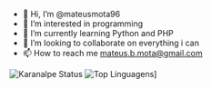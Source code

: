 - 👋 Hi, I’m @mateusmota96
- 👀 I’m interested in programming
- 🌱 I’m currently learning Python and PHP
- 💞️ I’m looking to collaborate on everything i can
- 📫 How to reach me mateus.b.mota@gmail.com

![Karanalpe Status](https://github-readme-stats.vercel.app/api?username=karanalpe&show_icons=true)
![Top Linguagens](https://github-readme-stats.vercel.app/api/top-langs/?username=karanalpe&layout=compact)]
<!---
mateusmota96/mateusmota96 is a ✨ special ✨ repository because its `README.md` (this file) appears on your GitHub profile.
You can click the Preview link to take a look at your changes.
--->

